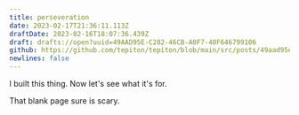 ```yaml
---
title: perseveration
date: 2023-02-17T21:36:11.113Z
draftDate: 2023-02-16T18:07:36.439Z
draft: drafts://open?uuid=49AAD95E-C282-46CB-A0F7-40F646799106
github: https://github.com/tepiton/tepiton/blob/main/src/posts/49aad95e-c282-46cb-a0f7-40f646799106.md
newlines: false
---
```

I built this thing. Now let's see what it's for.

<!-- excerpt -->

That blank page sure is scary.
